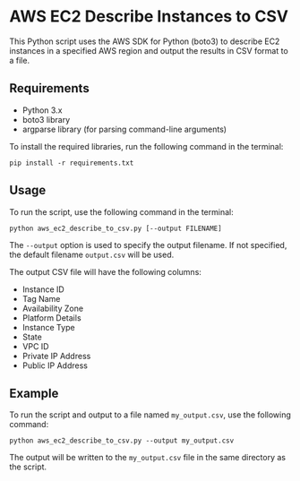 # AWS EC2 Describe Instances to CSV

This Python script uses the AWS SDK for Python (boto3) to describe EC2 instances in a specified AWS region and output the results in CSV format to a file.

## Requirements

- Python 3.x
- boto3 library
- argparse library (for parsing command-line arguments)

To install the required libraries, run the following command in the terminal:
```
pip install -r requirements.txt
```
## Usage

To run the script, use the following command in the terminal:

```
python aws_ec2_describe_to_csv.py [--output FILENAME]
```
The `--output` option is used to specify the output filename. If not specified, the default filename `output.csv` will be used.

The output CSV file will have the following columns:

- Instance ID
- Tag Name
- Availability Zone
- Platform Details
- Instance Type
- State
- VPC ID
- Private IP Address
- Public IP Address

## Example
To run the script and output to a file named `my_output.csv`, use the following command:

```
python aws_ec2_describe_to_csv.py --output my_output.csv
```
The output will be written to the `my_output.csv` file in the same directory as the script.
